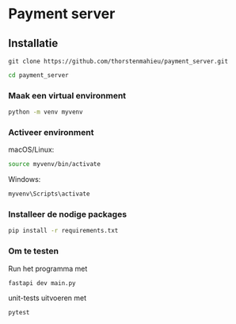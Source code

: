 # Payment server

## Installatie

```git clone https://github.com/thorstenmahieu/payment_server.git```
```bash
cd payment_server
```
### Maak een virtual environment
```bash
python -m venv myvenv
```
### Activeer environment
macOS/Linux:
```bash
source myvenv/bin/activate
```
Windows:
```bash
myvenv\Scripts\activate
```

 ### Installeer de nodige packages
```bash
pip install -r requirements.txt
```

 ### Om te testen
Run het programma met
```bash
fastapi dev main.py
```
unit-tests uitvoeren met
```bash
pytest
```

